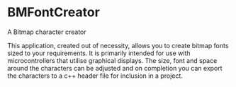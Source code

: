 # BMFontCreator
A Bitmap character creator 

This application, created out of necessity, allows you to create bitmap fonts sized to your requirements.  It is primarily intended for use with microcontrollers that utilise graphical displays.  The size, font and space around the characters can be adjusted and on completion you can export the characters to a c++ header file for inclusion in a project.
